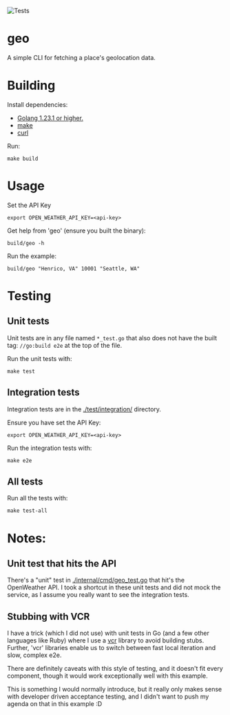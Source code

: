 ![Tests](https://github.com/squeedee/geo/actions/workflows/ci.yml/badge.svg)

# geo

A simple CLI for fetching a place's geolocation data.

# Building

Install dependencies:

* [Golang 1.23.1 or higher.](https://go.dev/dl/) 
* [make](https://www.gnu.org/software/make/manual/make.html)  
* [curl](https://curl.se/)

Run:

```shell
make build
```

# Usage

Set the API Key

```shell
export OPEN_WEATHER_API_KEY=<api-key>
```

Get help from 'geo' (ensure you built the binary):

```
build/geo -h 
```

Run the example:
```shell
build/geo "Henrico, VA" 10001 "Seattle, WA"
```

# Testing

## Unit tests

Unit tests are in any file named `*_test.go` that also does not have
the built tag: `//go:build e2e` at the top of the file.

Run the unit tests with:

```shell
make test
```

## Integration tests
Integration tests are in the [./test/integration/](./test/integration/) directory.


Ensure you have set the API Key:

```shell
export OPEN_WEATHER_API_KEY=<api-key>
```

Run the integration tests with:

```shell
make e2e
```

## All tests
Run all the tests with:

```shell
make test-all
```

# Notes:

## Unit test that hits the API
There's a "unit" test in [./internal/cmd/geo_test.go](./internal/cmd/geo_test.go)
that hit's the OpenWeather API. I took a shortcut in these unit tests
and did not mock the service, as I assume you really want to see
the integration tests.


## Stubbing with VCR
I have a trick (which I did not use) with unit tests in Go (and a few other languages like Ruby) where I use
a [vcr](https://github.com/dnaeon/go-vcr) library to avoid building stubs. Further, 'vcr' 
libraries enable us to switch between fast local iteration and slow, complex e2e.

There are definitely caveats with this style of testing, and it doesn't fit every component,
though it would work exceptionally well with this example.

This is something I would normally introduce, but it really only makes
sense with developer driven acceptance testing, and I didn't want to
push my agenda on that in this example :D
